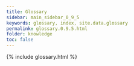 ```yaml
---
title: Glossary
sidebar: main_sidebar_0_9_5
keywords: glossary, index, site.data.glossary
permalink: glossary.0.9.5.html
folder: knowledge
toc: false
---
```


{% include glossary.html %}

